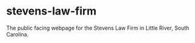 # stevens-law-firm
The public facing webpage for the Stevens Law Firm in Little River, South Carolina.
